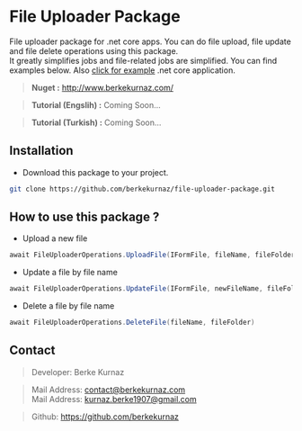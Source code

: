 # File Uploader Package
File uploader package for .net core apps. You can do file upload, file update and file delete operations using this package. <br/>
It greatly simplifies jobs and file-related jobs are simplified. 
You can find examples below. Also [click for example](https://github.com/berkekurnaz/file-uploader-package) .net core application.

> **Nuget :** http://www.berkekurnaz.com/ <br/>

> **Tutorial (Engslih) :** Coming Soon...

> **Tutorial (Turkish) :** Coming Soon...



## Installation
- Download this package to your project.
```bash
git clone https://github.com/berkekurnaz/file-uploader-package.git
```

## How to use this package ?
- Upload a new file
```csharp
await FileUploaderOperations.UploadFile(IFormFile, fileName, fileFolder)
```
- Update a file by file name
```csharp
await FileUploaderOperations.UpdateFile(IFormFile, newFileName, fileFolder, updateFileName)
```
- Delete a file by file name
```csharp
await FileUploaderOperations.DeleteFile(fileName, fileFolder)
```


## Contact
> Developer: Berke Kurnaz

> Mail Address: contact@berkekurnaz.com <br/>
> Mail Address: kurnaz.berke1907@gmail.com

> Github: https://github.com/berkekurnaz